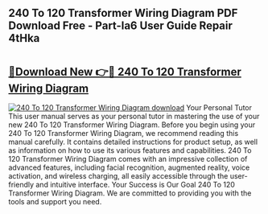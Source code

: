 ## 240 To 120 Transformer Wiring Diagram PDF Download Free - Part-Ia6 User Guide Repair 4tHka

# <h2><a href="http://dfhbne.blite.top/?on=240+To+120+Transformer+Wiring+Diagram">🔗Download New 👉🔴 240 To 120 Transformer Wiring Diagram</a></h2>

[![240 To 120 Transformer Wiring Diagram download](https://i.imgur.com/lujVjoI.png)](http://dfhbne.blite.top/?on=240+To+120+Transformer+Wiring+Diagram)
Your Personal Tutor This user manual serves as your personal tutor in mastering the use of your new 240 To 120 Transformer Wiring Diagram. Before you begin using your 240 To 120 Transformer Wiring Diagram, we recommend reading this manual carefully. It contains detailed instructions for product setup, as well as information on how to use its various features and capabilities. 240 To 120 Transformer Wiring Diagram comes with an impressive collection of advanced features, including facial recognition, augmented reality, voice activation, and wireless charging, all easily accessible through the user-friendly and intuitive interface. Your Success is Our Goal 240 To 120 Transformer Wiring Diagram. We are committed to providing you with the tools and support you need.
